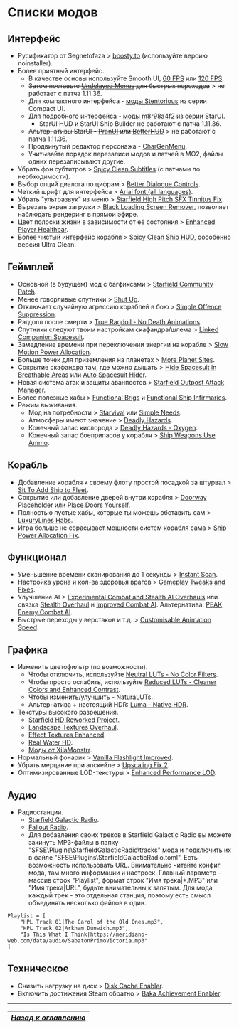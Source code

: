 # Списки модов

## Интерфейс

+ Русификатор от Segnetofaza > [boosty.to](https://boosty.to/segnetofaza) (используйте версию noinstaller).
+ Более приятный интерфейс.
    + В качестве основы используйте Smooth UI, [60 FPS](https://www.nexusmods.com/starfield/mods/350) или [120 FPS](https://www.nexusmods.com/starfield/mods/497).
    + ~~Затем поставьте [Undelayed Menus](https://www.nexusmods.com/starfield/mods/404) для быстрых переходов~~ > не работает с патча 1.11.36.
    + Для компактного интерфейса - [моды Stentorious](https://www.nexusmods.com/starfield/users/13373850?tab=user+files) из серии Compact UI.
    + Для подробного интерфейса - [моды m8r98a4f2](https://www.nexusmods.com/starfield/users/13457320?tab=user+files) из серии StarUI.
        + StarUI HUD и StarUI Ship Builder не работают с патча 1.11.36.
    + ~~Альтернативы StarUI - [PranUI](https://www.nexusmods.com/starfield/mods/3292) или [BetterHUD](https://www.nexusmods.com/starfield/mods/214)~~ > не работают с патча 1.11.36.
    + Продвинутый редактор персонажа - [CharGenMenu](https://www.nexusmods.com/starfield/mods/6850).
    + Учитывайте порядок перезаписи модов и патчей в MO2, файлы одних перезаписывают другие.
+ Убрать фон субтитров > [Spicy Clean Subtitles](https://www.nexusmods.com/starfield/mods/539) (с патчами по необходимости).
+ Выбор опций диалога по цифрам > [Better Dialogue Controls](https://www.nexusmods.com/starfield/mods/1223).
+ Четкий шрифт для интерфейса > [Arial font (all languages)](https://www.nexusmods.com/starfield/mods/265).
+ Убрать "ультразвук" из меню > [Starfield High Pitch SFX Tinnitus Fix](https://www.nexusmods.com/starfield/mods/787).
+ Вырезать экран загрузки > [Black Loading Screen Remover](https://www.nexusmods.com/starfield/mods/546), позволяет наблюдать рендеринг в прямои эфире.
+ Цвет полоски жизни в зависимости от её состояния > [Enhanced Player Healthbar](https://www.nexusmods.com/starfield/mods/454).
+ Более чистый интерфейс корабля > [Spicy Clean Ship HUD](https://www.nexusmods.com/starfield/mods/529), оособенно версия Ultra Clean.

## Геймплей

+ Основной (в будущем) мод с багфиксами > [Starfield Community Patch](https://www.nexusmods.com/starfield/mods/1).
+ Менее говорливые спутники > [Shut Up](https://www.nexusmods.com/starfield/mods/4895).
+ Отключает случайную агрессию кораблей в бою > [Simple Offence Suppression](https://www.nexusmods.com/starfield/mods/4456).
+ Рэгдолл после смерти > [True Ragdoll - No Death Animations](https://www.nexusmods.com/starfield/mods/3625).
+ Спутники следуют твоим настройкам скафандра/шлема > [Linked Companion Spacesuit](https://www.nexusmods.com/starfield/mods/2632).
+ Замедление времени при переключении энергии на корабле > [Slow Motion Power Allocation](https://www.nexusmods.com/starfield/mods/2632).
+ Больше точек для приземления на планетах > [More Planet Sites](https://www.nexusmods.com/starfield/mods/2145).
+ Сокрытие скафандра там, где можно дышать > [Hide Spacesuit in Breathable Areas](https://www.nexusmods.com/starfield/mods/2095) или [Auto Spacesuit Hider](https://www.nexusmods.com/starfield/mods/7432).
+ Новая система атак и защиты аванпостов > [Starfield Outpost Attack Manager](https://www.nexusmods.com/starfield/mods/6671).
+ Более полезные хабы > [Functional Brigs](https://www.nexusmods.com/starfield/mods/6330) и [Functional Ship Infirmaries](https://www.nexusmods.com/starfield/mods/6386).
+ Режим выживания.
    + Мод на потребности > [Starvival](https://www.nexusmods.com/starfield/mods/6890) или [Simple Needs](https://www.nexusmods.com/starfield/mods/6825).
    + Атмосферы имеют значение > [Deadly Hazards](https://www.nexusmods.com/starfield/mods/5800).
    + Конечный запас кислорода > [Deadly Hazards - Oxygen](https://www.nexusmods.com/starfield/mods/7031).
    + Конечный запас боеприпасов у корабля > [Ship Weapons Use Ammo](https://www.nexusmods.com/starfield/mods/6575).

## Корабль

+ Добавление корабля к своему флоту простой посадкой за штурвал > [Sit To Add Ship to Fleet](https://www.nexusmods.com/starfield/mods/6493).
+ Сокрытие или добавление дверей внутри корабля > [Doorway Placeholder](https://www.nexusmods.com/starfield/mods/6068) или [Place Doors Yourself](https://www.nexusmods.com/starfield/mods/6601).
+ Полностью пустые хабы, которые ты можешь обставить сам > [LuxuryLines Habs](https://www.nexusmods.com/starfield/mods/6583).
+ Игра больше не сбрасывает мощности систем корабля сама > [Ship Power Allocation Fix](https://www.nexusmods.com/starfield/mods/6707).

## Функционал

+ Уменьшение времени сканирования до 1 секунды > [Instant Scan](https://www.nexusmods.com/starfield/mods/759).
+ Настройка урона и кол-ва здоровья врагов > [Gameplay Tweaks and Fixes](https://www.nexusmods.com/starfield/mods/241).
+ Улучшение AI > [Experimental Combat and Stealth AI Overhauls](https://www.nexusmods.com/starfield/mods/1043) или связка [Stealth Overhaul](https://www.nexusmods.com/starfield/mods/819) и [Improved Combat AI](https://www.nexusmods.com/starfield/mods/1392). Альтернатива: [PEAK Enemy Combat AI](https://www.nexusmods.com/starfield/mods/7120).
+ Быстрые переходы у верстаков и т.д. > [Customisable Animation Speed](https://www.nexusmods.com/starfield/mods/2489).

## Графика

+ Изменить цветофильтр (по возможности).
    + Чтобы отключить, используйте [Neutral LUTs - No Color Filters](https://www.nexusmods.com/starfield/mods/323).
    + Чтобы просто ослабить, используйте [Reduced LUTs - Cleaner Colors and Enhanced Contrast](https://www.nexusmods.com/starfield/mods/589).
    + Чтобы изменить/улучшить - [NaturaLUTs](https://www.nexusmods.com/starfield/mods/1119).
    + Альтернатива + настоящий HDR: [Luma - Native HDR](https://www.nexusmods.com/starfield/mods/4821).
+ Текстуры высокого разрешения.
    + [Starfield HD Reworked Project](https://www.nexusmods.com/starfield/mods/3486).
	+ [Landscape Textures Overhaul](https://www.nexusmods.com/starfield/mods/3935).
    + [Effect Textures Enhanced](https://www.nexusmods.com/starfield/mods/340).
	+ [Real Water HD](https://www.nexusmods.com/starfield/mods/4246).
    + [Моды от XilaMonstrr](https://www.nexusmods.com/starfield/users/126616023?tab=user+files).
+ Нормальный фонарик > [Vanilla Flashlight Improved](https://www.nexusmods.com/starfield/mods/701).
+ Убрать мерцание при апскейле > [Upscaling Fix 2](https://www.nexusmods.com/starfield/mods/3930).
+ Оптимизированные LOD-текстуры > [Enhanced Performance LOD](https://www.nexusmods.com/starfield/mods/1104).

## Аудио

+ Радиостанции.
    + [Starfield Galactic Radio](https://www.nexusmods.com/starfield/mods/7670).
    + [Fallout Radio](https://www.nexusmods.com/starfield/mods/3839).
    + Для добавления своих треков в Starfield Galactic Radio вы можете закинуть MP3-файлы в папку "SFSE\Plugins\StarfieldGalacticRadio\tracks" мода и подключить их в файле "SFSE\Plugins\StarfieldGalacticRadio.toml". Есть возможность использовать URL. Внимательно читайте конфиг мода, там много информации и настроек. Главный параметр - массив строк "Playlist", формат строк "Имя трека|\*.MP3" или "Имя трека|URL", будьте внимательны к запятым. Для мода каждый трек - это отдельная станция, поэтому есть смысл объединять несколько файлов в один.
```
Playlist = [
    "HPL Track 01|The Carol of the Old Ones.mp3",
    "HPL Track 02|Arkham Dunwich.mp3",
    "Is This What I Think|https://meridiano-web.com/data/audio/SabatonPrimoVictoria.mp3"
]
```

## Техническое

+ Снизить нагрузку на диск > [Disk Cache Enabler](https://www.nexusmods.com/starfield/mods/2245).
+ Включить достижения Steam обратно > [Baka Achievement Enabler](https://www.nexusmods.com/starfield/mods/658).

------

|[*Назад к оглавлению*](https://github.com/Meridiano/Starfield-Head)|
|:---:|